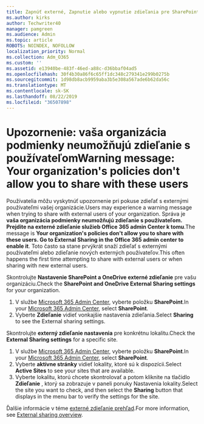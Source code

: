 ```yaml
---
title: Zapnúť externé, Zapnutie alebo vypnutie zdieľania pre SharePoint
ms.author: kirks
author: Techwriter40
manager: pamgreen
ms.audience: Admin
ms.topic: article
ROBOTS: NOINDEX, NOFOLLOW
localization_priority: Normal
ms.collection: Adm_O365
ms.custom: ''
ms.assetid: e13940be-483f-46ed-a88c-d36bbaf04ad5
ms.openlocfilehash: 30f4b30a86f6c65ff1dc348c279341e299b0275b
ms.sourcegitcommit: 1d98db8acb9959aba3b5e308a567ade6b62da56c
ms.translationtype: MT
ms.contentlocale: sk-SK
ms.lasthandoff: 08/22/2019
ms.locfileid: "36507898"
---
```

# <a name="warning-message-your-organizations-policies-dont-allow-you-to-share-with-these-users"></a><span data-ttu-id="06aba-102">Upozornenie: vaša organizácia podmienky neumožňujú zdieľanie s používateľom</span><span class="sxs-lookup"><span data-stu-id="06aba-102">Warning message: Your organization's policies don't allow you to share with these users</span></span>

<span data-ttu-id="06aba-103">Používatelia môžu vyskytnúť upozornenie pri pokuse zdieľať s externými používateľmi vašej organizácie.</span><span class="sxs-lookup"><span data-stu-id="06aba-103">Users may experience a warning message when trying to share with external users of your organization.</span></span> <span data-ttu-id="06aba-104">Správa je **vaša organizácia podmienky neumožňujú zdieľanie s používateľom. Prejdite na externé zdieľanie služieb Office 365 admin Center k tomu**.</span><span class="sxs-lookup"><span data-stu-id="06aba-104">The message is **Your organization's policies don't allow you to share with these users. Go to External Sharing in the Office 365 admin center to enable it**.</span></span> <span data-ttu-id="06aba-105">Toto často sa stane prvýkrát snaží zdieľať s externými používateľmi alebo zdieľanie nových externých používateľov.</span><span class="sxs-lookup"><span data-stu-id="06aba-105">This often happens the first time attempting to share with external users or when sharing with new external users.</span></span>

<span data-ttu-id="06aba-106">Skontrolujte **Nastavenie SharePoint a OneDrive externé zdieľanie** pre vašu organizáciu.</span><span class="sxs-lookup"><span data-stu-id="06aba-106">Check the **SharePoint and OneDrive External Sharing settings** for your organization.</span></span>

1. <span data-ttu-id="06aba-107">V službe [Microsoft 365 Admin Center](https://admin.microsoft.com/AdminPortal/Home#/homepage">https://admin.microsoft.com/), vyberte položku **SharePoint**.</span><span class="sxs-lookup"><span data-stu-id="06aba-107">In your [Microsoft 365 Admin Center](https://admin.microsoft.com/AdminPortal/Home#/homepage">https://admin.microsoft.com/), select **SharePoint**.</span></span>
3. <span data-ttu-id="06aba-108">Vyberte **Zdieľanie** vidieť vonkajšie nastavenia zdieľania.</span><span class="sxs-lookup"><span data-stu-id="06aba-108">Select **Sharing** to see the External sharing settings.</span></span>

<span data-ttu-id="06aba-109">Skontrolujte **externý zdieľanie nastavenia** pre konkrétnu lokalitu.</span><span class="sxs-lookup"><span data-stu-id="06aba-109">Check the **External Sharing settings** for a specific site.</span></span>

1. <span data-ttu-id="06aba-110">V službe [Microsoft 365 Admin Center](https://admin.microsoft.com/AdminPortal/Home#/homepage">https://admin.microsoft.com/), vyberte položku **SharePoint**.</span><span class="sxs-lookup"><span data-stu-id="06aba-110">In your [Microsoft 365 Admin Center](https://admin.microsoft.com/AdminPortal/Home#/homepage">https://admin.microsoft.com/), select **SharePoint**.</span></span>
2. <span data-ttu-id="06aba-111">Vyberte **aktívne stránky** vidieť lokality, ktoré sú k dispozícii.</span><span class="sxs-lookup"><span data-stu-id="06aba-111">Select **Active Sites** to see your sites that are available.</span></span>
3. <span data-ttu-id="06aba-112">Vyberte lokalitu, ktorú chcete skontrolovať a potom kliknite na tlačidlo **Zdieľanie** , ktorý sa zobrazuje v paneli ponuky Nastavenia lokality.</span><span class="sxs-lookup"><span data-stu-id="06aba-112">Select the site you want to check, and then select the **Sharing** button that displays in the menu bar to verify the settings for the site.</span></span>

<span data-ttu-id="06aba-113">Ďalšie informácie v téme [externé zdieľanie prehľad](https://docs.microsoft.com/sharepoint/external-sharing-overview).</span><span class="sxs-lookup"><span data-stu-id="06aba-113">For more information, see [External sharing overview](https://docs.microsoft.com/sharepoint/external-sharing-overview).</span></span>